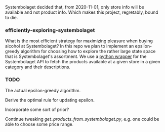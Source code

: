 Systembolaget decided that, from 2020-11-01, only store info will be available and not product info. Which makes this project, regretably, bound to die.

### efficiently-exploring-systembolaget

What is the most efficient strategy for maximizing pleasure when buying alcohol at Systembolaget? In this repo we plan to implement an epsilon-greedy algorithm for choosing how to explore the rather large state space that is Systembolaget's assortment. We use a [python wrapper](https://github.com/claha/pysystembolaget) for the Systembolaget API to fetch the products available at a given store in a given category and their descriptions. 

### TODO

The actual epsilon-greedy algorithm.

Derive the optimal rule for updating epsilon.

Incorporate some sort of prior?

Continue tweaking *get_products_from_systembolaget.py*, e.g. one could be able to choose some price range.

